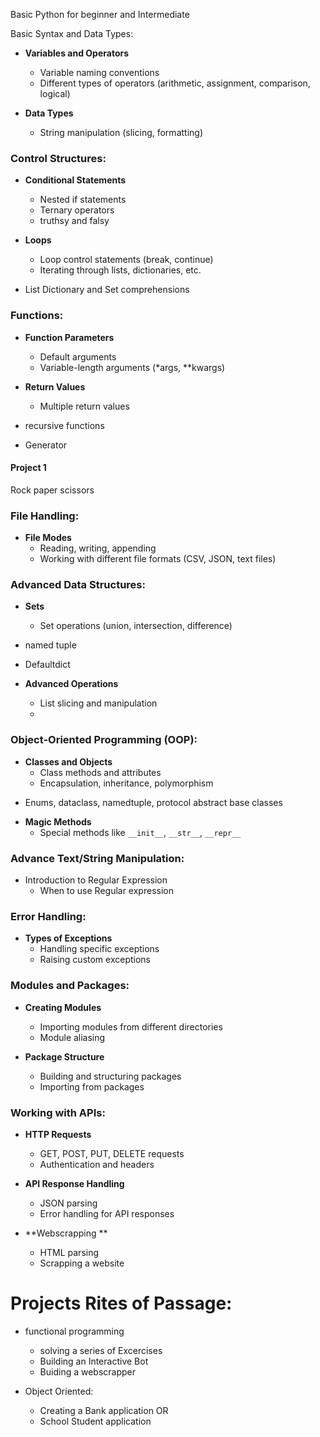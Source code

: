Basic Python for beginner and Intermediate


Basic Syntax and Data Types:
- **Variables and Operators**
  - Variable naming conventions
  - Different types of operators (arithmetic, assignment, comparison, logical)

- **Data Types**
  - String manipulation (slicing, formatting)
  

### Control Structures:
- **Conditional Statements**
  - Nested if statements
  - Ternary operators
  - truthsy and falsy

 
- **Loops**
  - Loop control statements (break, continue)
  - Iterating through lists, dictionaries, etc.
 - List Dictionary and Set comprehensions


### Functions:
- **Function Parameters**
  - Default arguments
  - Variable-length arguments (*args, **kwargs)

- **Return Values**
  - Multiple return values

- recursive functions 
- Generator

#### Project 1
Rock paper scissors 


### File Handling:
- **File Modes**
  - Reading, writing, appending
  - Working with different file formats (CSV, JSON, text files)

### Advanced Data Structures:

- **Sets**
  - Set operations (union, intersection, difference)
- named tuple 
- Defaultdict

- **Advanced Operations**
  - List slicing and manipulation
  -

### Object-Oriented Programming (OOP):
- **Classes and Objects**
  - Class methods and attributes
  - Encapsulation, inheritance, polymorphism

* Enums, dataclass, namedtuple, protocol abstract base classes

- **Magic Methods**
  - Special methods like `__init__`, `__str__`, `__repr__`


### Advance Text/String  Manipulation:
- Introduction to Regular Expression 
    * When to use Regular expression


### Error Handling:
- **Types of Exceptions**
  - Handling specific exceptions
  - Raising custom exceptions

### Modules and Packages:
- **Creating Modules**
  - Importing modules from different directories
  - Module aliasing

- **Package Structure**
  - Building and structuring packages
  - Importing from packages

### Working with APIs:
- **HTTP Requests**
  - GET, POST, PUT, DELETE requests
  - Authentication and headers

- **API Response Handling**
  - JSON parsing
  - Error handling for API responses

- **Webscrapping **
  - HTML parsing
  - Scrapping a website


# Projects Rites of Passage:
- functional programming
    * solving a series of Excercises
    * Building an Interactive Bot
    * Buiding a webscrapper

- Object Oriented:    
    * Creating a Bank application
        OR
    * School Student application